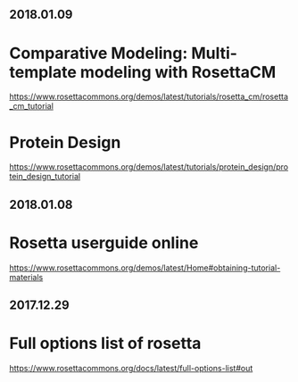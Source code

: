 ## 2018.01.09 ##
# Comparative Modeling: Multi-template modeling with RosettaCM
https://www.rosettacommons.org/demos/latest/tutorials/rosetta_cm/rosetta_cm_tutorial
# Protein Design
https://www.rosettacommons.org/demos/latest/tutorials/protein_design/protein_design_tutorial
## 2018.01.08 ##
# Rosetta userguide online
https://www.rosettacommons.org/demos/latest/Home#obtaining-tutorial-materials
## 2017.12.29 ##
# Full options list of rosetta
https://www.rosettacommons.org/docs/latest/full-options-list#out
